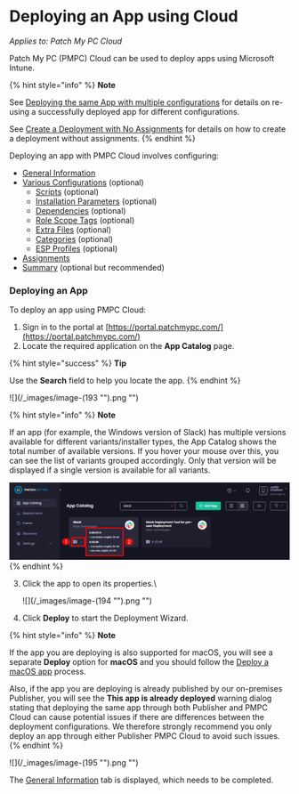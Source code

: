 # Deploying an App using Cloud

_Applies to: Patch My PC Cloud_

Patch My PC (PMPC) Cloud can be used to deploy apps using Microsoft Intune.

{% hint style="info" %}
**Note**

See [Deploying the same App with multiple configurations](../deploy-the-same-app-with-cloud-using-multiple-configurations.md) for details on re-using a successfully deployed app for different configurations.

See [Create a Deployment with No Assignments](../create-a-cloud-deployment-without-assignments.md) for details on how to create a deployment without assignments.
{% endhint %}

Deploying an app with PMPC Cloud involves configuring:

* [General Information](cloud-general-information-deployment-tab.md)
* [Various Configurations](cloud-configurations-deployment-tab/) (optional)
  * [Scripts](cloud-configurations-deployment-tab/cloud-scripts-deployment-tool/) (optional)
  * [Installation Parameters](cloud-configurations-deployment-tab/install-parameters-deployments.md) (optional)
  * [Dependencies](cloud-configurations-deployment-tab/dependencies-deployments.md) (optional)
  * [Role Scope Tags](cloud-configurations-deployment-tab/role-scope-tags-optional.md) (optional)
  * [Extra Files](cloud-configurations-deployment-tab/extra-files-deployments.md) (optional)
  * [Categories](cloud-configurations-deployment-tab/categories-deployments.md) (optional)
  * [ESP Profiles](cloud-configurations-deployment-tab/esp-profiles-deployments.md) (optional)
* [Assignments](cloud-assignments-deployment-tab.md)
* [Summary](cloud-summary-deployment-tab.md) (optional but recommended)

### Deploying an App

To deploy an app using PMPC Cloud:

1. Sign in to the portal at [https://portal.patchmypc.com/](https://portal.patchmypc.com/)
2. Locate the required application on the **App Catalog** page.

{% hint style="success" %}
**Tip**

Use the **Search** field to help you locate the app.
{% endhint %}

!\[]\(/\_images/image-(193 "").png "")

{% hint style="info" %}
**Note**

If an app (for example, the Windows version of Slack) has multiple versions available for different variants/installer types, the App Catalog shows the total number of available versions. If you hover your mouse over this, you can see the list of variants grouped accordingly. Only that version will be displayed if a single version is available for all variants.

<img src="../../../.gitbook/assets/image (2471).png" alt="Total number of available variants" data-size="original">
{% endhint %}

3.  Click the app to open its properties.\\

    !\[]\(/\_images/image-(194 "").png "")
4. Click **Deploy** to start the Deployment Wizard.

{% hint style="info" %}
**Note**

If the app you are deploying is also supported for macOS, you will see a separate **Deploy** option for **macOS** and you should follow the [Deploy a macOS app](../../macos-support-in-cloud/deploy-a-macos-app-in-cloud.md) process.

Also, if the app you are deploying is already published by our on-premises Publisher, you will see the **This app is already deployed** warning dialog stating that deploying the same app through both Publisher and PMPC Cloud can cause potential issues if there are differences between the deployment configurations. We therefore strongly recommend you only deploy an app through either Publisher PMPC Cloud to avoid such issues.
{% endhint %}

!\[]\(/\_images/image-(195 "").png "")

The [General Information](cloud-general-information-deployment-tab.md) tab is displayed, which needs to be completed.
